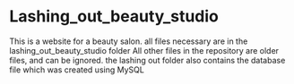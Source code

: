 # Lashing_out_beauty_studio
This is a website for a beauty salon. all files necessary are in the lashing_out_beauty_studio folder
All other files in the repository are older files, and can be ignored. 
the lashing out folder also contains the database file which was created using MySQL
